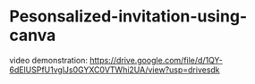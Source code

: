 # Pesonsalized-invitation-using-canva
 video demonstration: https://drive.google.com/file/d/1QY-6dElUSPfU1vglJs0GYXC0VTWhi2UA/view?usp=drivesdk

